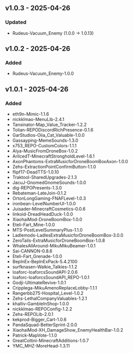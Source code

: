 ## v1.0.3 - 2025-04-26

### Updated
- Rudeus-Vacuum_Enemy (1.0.0 → 1.0.13)

## v1.0.2 - 2025-04-26

### Added
- Rudeus-Vacuum_Enemy-1.0.0

## v1.0.1 - 2025-04-26

### Added
- eth9n-Mimic-1.1.6
- nickklmao-MenuLib-2.4.1
- Tansinator-Map_Value_Tracker-1.2.2
- Tolian-REPODiscordRichPresence-0.1.6
- GarStudios-Oiia_Cat_Valuable-1.0.0
- Gassayping-MemeSounds-1.3.0
- x753_REPO-CustomColors-1.1.1
- Alya-MusicFromDroneBox-1.0.2
- AriIcedT-MinecraftStrongholdLevel-1.6.1
- AxonPhantoms-ExtraMusicforDroneBoomBoxAxon-1.0.0
- Zehs-ExtractionPointConfirmButton-1.1.0
- flipf17-DeadTTS-1.0.10
- Traktool-SharedUpgrades-2.1.3
- JacuJ-GnomedGnomeSounds-1.0.0
- dig-REPOPresents-1.3.0
- Rebateman-LateJoin-0.1.2
- OrtonLongGaming-FNAFLevel-1.0.3
- ironbean-LevelNumberUI-1.0.0
- Juisader-MinecraftCosmetics-0.0.6
- linkoid-DreadHeadDuck-1.0.0
- XiaohaiMod-DroneBoomBox-1.0.0
- Eteli-Fart_Mine-1.0.0
- MTS-PostLevelSummaryPlus-1.1.0
- Ladlemods-LadlesExtraMusicforDroneBoomBox-3.0.0
- ZeroTails-ExtraMusicforDroneBoomBox-1.0.8
- WhalesAllAround-MikuMikuBeamer-1.0.1
- Sai-CANNON-0.8.6
- Eteli-Fart_Grenade-1.0.0
- BepInEx-BepInExPack-5.4.2100
- surfknasen-Walkie_Talkies-1.1.2
- loaforc-loaforcsSoundAPI-2.0.6
- loaforc-loaforcsSoundAPI_REPO-1.0.1
- Godji-UltimateRevive-1.0.1
- Cripplega-MikuAmenoReplaceLobby-1.1.1
- Rangerbb275-Hospital_Level-1.0.2
- Zehs-LethalCompanyValuables-1.2.1
- khalliv-GambleInShop-1.0.0
- nickklmao-REPOConfig-1.2.2
- Zehs-REPOLib-2.0.1
- kekprod-Bigger_Cart-1.0.6
- PandaSquad-BetterSprint-2.0.0
- XiaohaiMod-XH_DamageShow_EnemyHealthBar-1.0.2
- Patrick-MapVote-1.1.0
- GreatColtini-MinecraftAdditions-1.0.7
- YMC_MHZ-MoreHead-1.3.11

